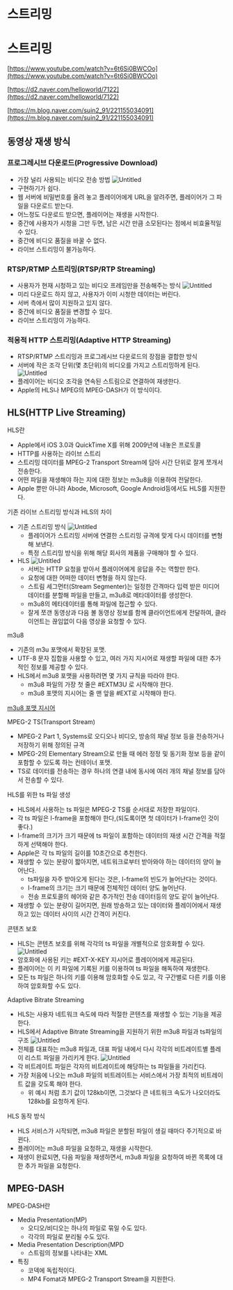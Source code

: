 # 스트리밍

# 스트리밍

[https://www.youtube.com/watch?v=6t6Si0BWCOo](https://www.youtube.com/watch?v=6t6Si0BWCOo)

[https://d2.naver.com/helloworld/7122](https://d2.naver.com/helloworld/7122)

[https://m.blog.naver.com/suin2_91/221155034091](https://m.blog.naver.com/suin2_91/221155034091)

## 동영상 재생 방식

### 프로그레시브 다운로드(Progressive Download)

- 가장 널리 사용되는 비디오 전송 방법
  ![Untitled](Streaming/Untitled.png)
- 구현하기가 쉽다.
- 웹 서버에 비밀번호를 올려 놓고 플레이어에게 URL을 알려주면, 플레이어가 그 파일을 다운로드 받는다.
- 어느정도 다운로드 받으면, 플레이어는 재생을 시작한다.
- 중간에 사용자가 시청을 그만 두면, 남은 시간 만큼 소모된다는 점에서 비효율적일 수 있다.
- 중간에 비디오 품질을 바꿀 수 없다.
- 라이브 스트리밍이 불가능하다.

### RTSP/RTMP 스트리밍(RTSP/RTP Streaming)

- 사용자가 현재 시청하고 있는 비디오 프레임만을 전송해주는 방식
  ![Untitled](Streaming/Untitled%201.png)
- 미리 다운로드 하지 않고, 사용자가 이미 시청한 데이터는 버린다.
- 서버 측에서 많이 지원하고 있지 않다.
- 중간에 비디오 품질을 변경할 수 있다.
- 라이브 스트리밍이 가능하다.

### 적응적 HTTP 스트리밍(Adaptive HTTP Streaming)

- RTSP/RTMP 스트리밍과 프로그레시브 다운로드의 장점을 결합한 방식
- 서버에 작은 조각 단위(몇 초단위)의 비디오를 가지고 스트리밍하게 된다.
  ![Untitled](Streaming/Untitled%202.png)
- 플레이어는 비디오 조각을 연속된 스트림으로 연결하여 재생한다.
- Apple의 HLS나 MPEG의 MPEG-DASH가 이 방식이다.

## HLS(HTTP Live Streaming)

HLS란

- Apple에서 iOS 3.0과 QuickTime X를 위해 2009년에 내놓은 프로토콜
- HTTP를 사용하는 라이브 스트리
- 스트리밍 데이터를 MPEG-2 Transport Stream에 담아 시간 단위로 잘게 쪼개서 전송한다.
- 어떤 파일을 재생해야 하는 지에 대한 정보는 m3u8을 이용하여 전달한다.
- Apple 뿐만 아니라 Abode, Microsoft, Google Android등에서도 HLS를 지원한다.

기존 라이브 스트리밍 방식과 HLS의 차이

- 기존 스트리밍 방식
  ![Untitled](Streaming/Untitled%203.png)
  - 플레이어가 스트리밍 서버에 연결한 스트리밍 규격에 맞게 다시 데이터를 변형해 보낸다.
  - 특정 스트리밍 방식을 위해 해당 회사의 제품을 구매해야 할 수 있다.
- HLS
  ![Untitled](Streaming/Untitled%204.png)
  - 서버는 HTTP 요청을 받아서 플레이어에게 응답을 주는 역할만 한다.
  - 요청에 대한 어떠한 데이터 변형을 하지 않는다.
  - 스트림 세그먼터(Stream Segmenter)는 일정한 간격마다 입력 받은 미디어 데이터를 분할해 파일을 만들고, m3u8로 메타데이터를 생성한다.
  - m3u8의 메타데이터를 통해 파일에 접근할 수 있다.
  - 잘게 쪼갠 동영상과 다음 볼 동영상 정보를 함께 클라이언트에게 전달하여, 클라이언트는 끊임없이 다음 영상을 요청할 수 있다.

m3u8

- 기존의 m3u 포맷에서 확장된 포맷.
- UTF-8 문자 집합을 사용할 수 있고, 여러 가지 지시어로 재생할 파일에 대한 추가적인 정보를 제공할 수 있다.
- HLS에서 m3u8 포맷을 사용하려면 몇 가지 규칙을 따라야 한다.
  - m3u8 파일의 가장 첫 줄은 #EXTM3U 로 시작해야 한다.
  - m3u8 포맷의 지시어는 줄 맨 앞을 #EXT로 시작해야 한다.

[m3u8 포맷 지시어](https://www.notion.so/0c96cf0264514ac894aa3034a8c4c8ac)

MPEG-2 TS(Transport Stream)

- MPEG-2 Part 1, Systems로 오디오나 비디오, 방송의 채널 정보 등을 전송하거나 저장하기 위해 정의된 규격
- MPEG-2의 Elementary Stream으로 만들 때 에러 정정 및 동기화 정보 등을 같이 포함할 수 있도록 하는 컨테이너 포맷.
- TS로 데이터를 전송하는 경우 하나의 연결 내에 동시에 여러 개의 채널 정보를 담아서 전송할 수 있다.

HLS를 위한 ts 파일 생성

- HLS에서 사용하는 ts 파일은 MPEG-2 TS를 순서대로 저장한 파일이다.
- 각 ts 파일은 I-frame을 포함해야 한다,(되도록이면 첫 데이터가 I-frame인 것이 좋다.)
- I-frame의 크기가 크기 때문에 ts 파일이 포함하는 데이터의 재생 시간 간격을 적절하게 선택해야 한다.
- Apple은 각 ts 파일의 길이를 10초간으로 추천한다.
- 재생할 수 있는 분량이 짧아지면, 네트워크로부터 받아와야 하는 데이터의 양이 늘어난다.
  - ts파일을 자주 받아오게 된다는 것은, I-frame의 빈도가 늘어난다는 것이다.
  - I-frame의 크기는 크기 때문에 전체적인 데이터 양도 늘어난다.
  - 전송 프로토콜의 헤어와 같은 추가적인 전송 데이터등의 양도 같이 늘어난다.
- 재생할 수 있는 분량이 길어지면, 원래 방송하고 있는 데이터와 플레이어에서 재생하고 있는 데이터 사이의 시간 간격이 커진다.

콘텐츠 보호

- HLS는 콘텐츠 보호를 위해 각각의 ts 파일을 개별적으로 암호화할 수 있다.
  ![Untitled](Streaming/Untitled%205.png)
- 암호화에 사용된 키는 #EXT-X-KEY 지시어로 플레이어에게 제공된다.
- 플레이어는 이 키 파일에 기록된 키를 이용하여 ts 파일을 해독하여 재생한다.
- 모든 ts 파일은 하나의 키를 이용해 암호화할 수도 있고, 각 구간별로 다른 키를 이용하여 암호화할 수도 있다.

Adaptive Bitrate Streaming

- HLS는 사용자 네트워크 속도에 따라 적절한 콘텐츠를 재생할 수 있는 기능을 제공한다.
- HLS에서 Adaptive Bitrate Streaming을 지원하기 위한 m3u8 파일과 ts파일의 구조
  ![Untitled](Streaming/Untitled%206.png)
- 전체를 대표하는 m3u8 파일과, 대표 파일 내에서 다시 각각의 비트레이트별 플레이 리스트 파일을 가리키게 한다.
  ![Untitled](Streaming/Untitled%207.png)
- 각 비트레이트 파일은 각자의 비트레이트에 해당하는 ts 파일들을 가리킨다.
- 가장 처음에 나오는 m3u8 파일의 비트레이트는 서비스에서 가장 최적의 비트레이트 값을 갖도록 해야 한다.
  - 위 예시 처럼 초기 값이 128kb이면, 그것보다 큰 네트워크 속도가 나오더라도 128kb를 요청하게 된다.

HLS 동작 방식

- HLS 서비스가 시작되면, m3u8 파일은 분할된 파일이 생길 때마다 주기적으로 바뀐다.
- 플레이어는 m3u8 파일을 요청하고, 재생을 시작한다.
- 재생이 완료되면, 다음 파일을 재생하면서, m3u8 파일을 요청하여 바뀐 목록에 대한 추가 파일을 요청한다.

## MPEG-DASH

MPEG-DASH란

- Media Presentation(MP)
  - 오디오/비디오는 하나의 파일로 묶일 수도 있다.
  - 각각의 파일로 분리될 수도 있다.
- Media Presentation Description(MPD
  - 스트림의 정보를 나타내는 XML
- 특징
  - 코덱에 독립적이다.
  - MP4 Fomat과 MPEG-2 Transport Stream을 지원한다.
